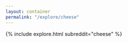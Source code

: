 ```yaml
---
layout: container
permalink: "/explore/cheese"
---
```


<link rel="stylesheet" type="text/css" href="/static/css/explore.css">
{% include explore.html subreddit="cheese" %}
